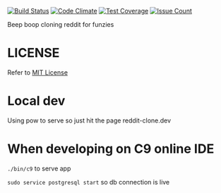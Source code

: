 [![Build Status](https://travis-ci.org/jonwho/reddit-clone.svg?branch=master)](https://travis-ci.org/jonwho/reddit-clone)
[![Code Climate](https://codeclimate.com/github/jonwho/reddit-clone/badges/gpa.svg)](https://codeclimate.com/github/jonwho/reddit-clone)
[![Test Coverage](https://codeclimate.com/github/jonwho/reddit-clone/badges/coverage.svg)](https://codeclimate.com/github/jonwho/reddit-clone/coverage)
[![Issue Count](https://codeclimate.com/github/jonwho/reddit-clone/badges/issue_count.svg)](https://codeclimate.com/github/jonwho/reddit-clone)

Beep boop cloning reddit for funzies

# LICENSE

Refer to [MIT License](https://github.com/jonwho/reddit-clone/blob/master/LICENSE.txt)

# Local dev
Using pow to serve so just hit the page reddit-clone.dev

# When developing on C9 online IDE
`./bin/c9` to serve app

`sudo service postgresql start` so db connection is live
